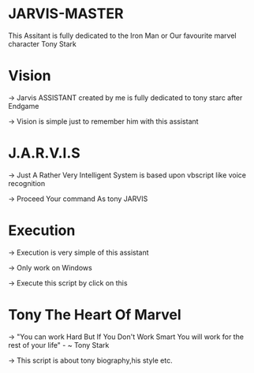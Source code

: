 # JARVIS-MASTER
  This Assitant is fully dedicated to the Iron Man or Our favourite marvel character Tony Stark
 
# Vision
-> Jarvis ASSISTANT created by me is fully dedicated to tony starc after Endgame 

-> Vision is simple just to remember him with this assistant

# J.A.R.V.I.S
-> Just A Rather Very Intelligent System  is based upon vbscript like voice recognition

-> Proceed Your command As tony JARVIS 

# Execution

-> Execution is very simple of this assistant 

-> Only work on Windows

-> Execute this script by click on this

# Tony The Heart Of Marvel
-> "You can work Hard But If You Don't Work Smart You will work for the rest of your life" - ~ Tony Stark

-> This script is about tony biography,his style etc.
